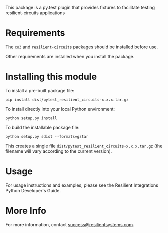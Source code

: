 This package is a py.test plugin that provides fixtures to facilitate testing resilient-circuits applications


Requirements
============

The `co3` and `resilient-circuits` packages should be installed before use.

Other requirements are installed when you install the package.


Installing this module
======================

To install a pre-built package file:

    pip install dist/pytest_resilient_circuits-x.x.x.tar.gz


To install directly into your local Python environment:

    python setup.py install


To build the installable package file:

    python setup.py sdist --formats=gztar

This creates a single file `dist/pytest_resilient_circuits-x.x.x.tar.gz` (the filename will
vary according to the current version).


Usage
=================
For usage instructions and examples, please see the Resilient Integrations Python Developer's Guide.


More Info
=========
For more information,
contact [success@resilientsystems.com](success@resilientsystems.com).

